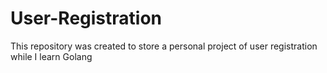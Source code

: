 # User-Registration
This repository was created to store a personal project of user registration while I learn Golang
